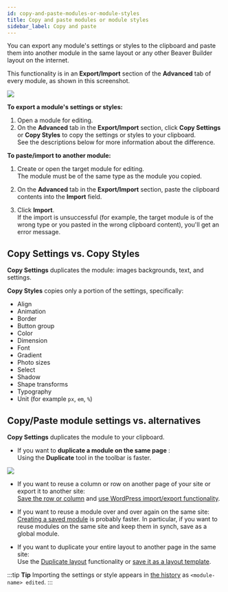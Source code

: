 ```yaml
---
id: copy-and-paste-modules-or-module-styles
title: Copy and paste modules or module styles
sidebar_label: Copy and paste
---
```


You can export any module's settings or styles to the clipboard and paste them
into another module in the same layout or any other Beaver Builder layout on
the internet.

This functionality is in an **Export/Import** section of the **Advanced** tab
of every module, as shown in this screenshot.

![](/img/the-basics-copy-paste-module-style-1.png)

**To export a module's settings or styles:**

  1. Open a module for editing.
  2. On the **Advanced** tab in the **Export/Import** section, click **Copy Settings** or **Copy Styles** to copy the settings or styles to your clipboard.  
See the descriptions below for more information about the difference.

**To paste/import to another module:**

  1. Create or open the target module for editing.  
The module must be of the same type as the module you copied.

  2. On the **Advanced** tab in the **Export/Import** section, paste the clipboard contents into the **Import** field.
  3. Click **Import**.  
If the import is unsuccessful (for example, the target module is of the wrong
type or you pasted in the wrong clipboard content), you'll get an error
message.

## Copy Settings vs. Copy Styles

**Copy Settings** duplicates the module: images backgrounds, text, and
settings.

**Copy Styles** copies only a portion of the settings, specifically:

  * Align
  * Animation
  * Border
  * Button group
  * Color
  * Dimension
  * Font
  * Gradient
  * Photo sizes
  * Select
  * Shadow
  * Shape transforms
  * Typography
  * Unit (for example `px`, `em`, `%`)

## Copy/Paste module settings vs. alternatives

**Copy Settings** duplicates the module to your clipboard.

  * If you want to **duplicate a module on the same page** :  
Using the **Duplicate** tool in the toolbar is faster.

![](/img/the-basics-copy-paste-module-style-2.png)

  * If you want to reuse a column or row on another page of your site or export it to another site:  
[Save the row or column](/beaver-builder/layouts/templates/save-a-row-column-or-module-for-reuse.md) and [use WordPress import/export functionality](/beaver-builder/layouts/templates/export-and-import-saved-templates-rows-columns-modules.md).

  * If you want to reuse a module over and over again on the same site:  
[Creating a saved module](/beaver-builder/layouts/templates/save-a-row-column-or-module-for-reuse.md) is probably faster. In particular, if you
want to reuse modules on the same site and keep them in synch, save as a
global module.

  * If you want to duplicate your entire layout to another page in the same site:  
Use the [Duplicate layout](/beaver-builder/getting-started/bb-editor-basics/duplicate-your-beaver-builder-layout-to-another-page.md) functionality or [save it as a layout template](/beaver-builder/layouts/templates/create-and-save-a-custom-layout-template.md).

:::tip **Tip**
Importing the settings or style appears in [the history](/beaver-builder/getting-started/bb-editor-basics/undo-redo.md) as `<module-name> edited`.
:::
